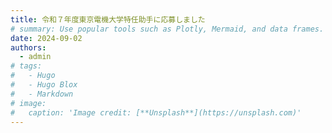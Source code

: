 ```yaml
---
title: 令和７年度東京電機大学特任助手に応募しました
# summary: Use popular tools such as Plotly, Mermaid, and data frames.
date: 2024-09-02
authors:
  - admin
# tags:
#   - Hugo
#   - Hugo Blox
#   - Markdown
# image:
#   caption: 'Image credit: [**Unsplash**](https://unsplash.com)'
---
```

